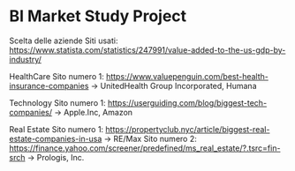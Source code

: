 # BI Market Study Project
 
Scelta delle aziende
Siti usati:
https://www.statista.com/statistics/247991/value-added-to-the-us-gdp-by-industry/

HealthCare
Sito numero 1: https://www.valuepenguin.com/best-health-insurance-companies -> UnitedHealth Group Incorporated, Humana

Technology
Sito numero 1: https://userguiding.com/blog/biggest-tech-companies/ -> Apple.Inc, Amazon

Real Estate
Sito numero 1: https://propertyclub.nyc/article/biggest-real-estate-companies-in-usa -> RE/Max
Sito numero 2: https://finance.yahoo.com/screener/predefined/ms_real_estate/?.tsrc=fin-srch -> Prologis, Inc. 